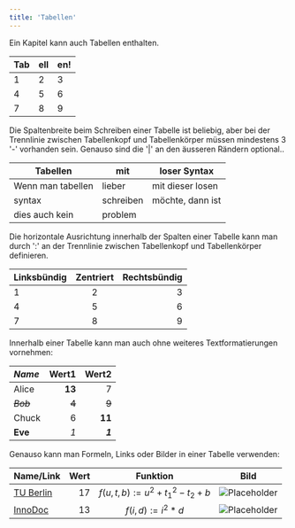 ```yaml
---
title: 'Tabellen'
---
```


Ein Kapitel kann auch Tabellen enthalten.

|Tab|ell|en!|
|---|---|---|
| 1 | 2 | 3 |
| 4 | 5 | 6 |
| 7 | 8 | 9 |

Die Spaltenbreite beim Schreiben einer Tabelle ist beliebig, aber bei der
Trennlinie zwischen Tabellenkopf und Tabellenkörper müssen mindestens 3 '-'
vorhanden sein. Genauso sind die '|' an den äusseren Rändern optional..

Tabellen|mit|loser Syntax
---|---|---
Wenn man tabellen | lieber | mit dieser losen
syntax | schreiben| möchte, dann ist
dies auch kein | problem |

Die horizontale Ausrichtung innerhalb der Spalten einer Tabelle kann man durch
':' an der Trennlinie zwischen Tabellenkopf und Tabellenkörper definieren.

|Linksbündig|Zentriert|Rechtsbündig|
|:----------|:-------:|-----------:|
| 1 | 2 | 3 |
| 4 | 5 | 6 |
| 7 | 8 | 9 |

Innerhalb einer Tabelle kann man auch ohne weiteres Textformatierungen vornehmen:

| _Name_  | Wert1 | Wert2 |
|:--------|------:|------:|
| Alice   |**13** |   7   | 
|~~_Bob_~~|~~4~~  | ~~9~~ | 
| Chuck   |  6    |**11** | 
| **Eve** |  _1_  |_**1**_| 

Genauso kann man Formeln, Links oder Bilder in einer Tabelle verwenden:

|Name/Link| Wert  | Funktion | Bild |
|:--------|------:|:--------:|------|
|[TU Berlin](https://www.tu-berlin.de)| 17 | $f(u,t,b) := u^2 +t_1^2-t_2 + b$ | ![Placeholder](http://lorempixel.com/48/48/abstract/3)
|[InnoDoc](https://gitlab.tubit.tu-berlin.de/innodoc/)| 13 | $f(i,d) := i^2*d$ | ![Placeholder](http://lorempixel.com/48/48/abstract/2)
